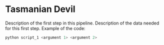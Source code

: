 # Tasmanian Devil
Description of the first step in this pipeline. Description of the data needed for this first step. Example of the code:
```bash
python script_1 <argument 1> <argument 2>
```
